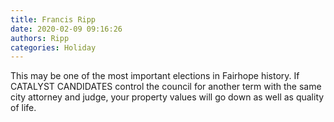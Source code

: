 ```yaml
---
title: Francis Ripp
date: 2020-02-09 09:16:26
authors: Ripp
categories: Holiday
---
```


 This may be one of the most important elections in Fairhope history. If CATALYST CANDIDATES control the council for another term with the same city attorney and judge, your property values will go down as well as quality of life.